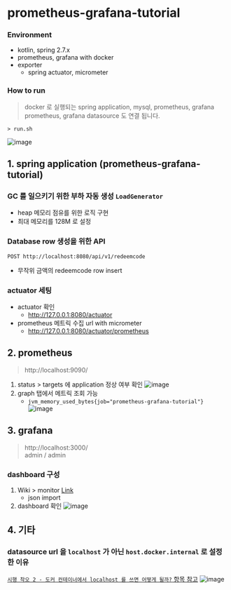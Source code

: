 # prometheus-grafana-tutorial

### Environment

- kotlin, spring 2.7.x
- prometheus, grafana with docker
- exporter
    - spring actuator, micrometer

### How to run

> docker 로 실행되는 spring application, mysql, prometheus, grafana
> prometheus, grafana datasource 도 연결 됩니다.

```shell
> run.sh
```

![image](https://user-images.githubusercontent.com/55722186/221808471-ded7209c-8597-449f-a116-1b5ab2485d61.png)

## 1. spring application (prometheus-grafana-tutorial)

### GC 를 일으키기 위한 부하 자동 생성 `LoadGenerator`

- heap 메모리 점유를 위한 로직 구현
- 최대 메모리를 128M 로 설정

### Database row 생성을 위한 API

```http request
POST http://localhost:8080/api/v1/redeemcode
```

- 무작위 금액의 redeemcode row insert

### actuator 세팅

- actuator 확인
    - http://127.0.0.1:8080/actuator
- prometheus 메트릭 수집 url with micrometer
    - http://127.0.0.1:8080/actuator/prometheus

## 2. prometheus

> http://localhost:9090/

1. status > targets 에 application 정상 여부 확인
   ![image](https://user-images.githubusercontent.com/55722186/209476697-1df8fab6-2d6f-48a3-9a25-e6e4e2799759.png)
2. graph 탭에서 메트릭 조회 가능
    - `jvm_memory_used_bytes{job="prometheus-grafana-tutorial"}`
      ![image](https://user-images.githubusercontent.com/55722186/209476774-1ba67059-ca33-4aa1-908e-a2d4d75115ba.png)

## 3. grafana

> http://localhost:3000/  
> admin / admin

### dashboard 구성

1. Wiki > monitor [Link](https://github.com/Hyune-s-lab/prometheus-grafana-tutorial/wiki/monitor)
    - json import
2. dashboard 확인
   ![image](https://user-images.githubusercontent.com/55722186/221810183-d676623e-7d8a-4459-861d-ec5a22a5df5b.png)

## 4. 기타

### datasource url 을 `localhost` 가 아닌 `host.docker.internal` 로 설정한 이유

[`시행 착오 2 - 도커 컨테이너에서 localhost 를 쓰면 어떻게 될까?` 항목 참고](https://hyune-c.tistory.com/54)
![image](https://user-images.githubusercontent.com/55722186/209913740-445a81b5-c61b-434d-a237-a45a92f1a4cd.png)

